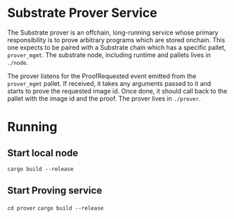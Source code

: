 # Substrate Prover Service

The Substrate prover is an offchain, long-running service whose primary responsibility is to prove arbitrary programs which are stored onchain. This one expects to be paired with a Substrate chain which has a specific pallet, `prover_mgmt`. The substrate node, including runtime and pallets lives in `./node`.

The prover listens for the ProofRequested event emitted from the `prover_mgmt` pallet. If received, it takes any arguments passed to it and starts to prove the requested image id. Once done, it should call back to the pallet with the image id and the proof. The prover lives in `./prover`.

# Running

## Start local node
`cargo build --release`

## Start Proving service
`cd prover`
`cargo build --release`
